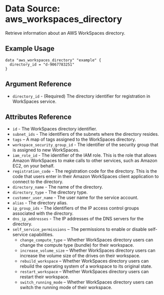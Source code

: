 
# Data Source: aws_workspaces_directory

Retrieve information about an AWS WorkSpaces directory.

## Example Usage

```hcl
data "aws_workspaces_directory" "example" {
  directory_id = "d-9067783251"
}
```

## Argument Reference

* `directory_id` - (Required) The directory identifier for registration in WorkSpaces service.

## Attributes Reference

* `id` - The WorkSpaces directory identifier.
* `subnet_ids` - The identifiers of the subnets where the directory resides.
* `tags` – A map of tags assigned to the WorkSpaces directory.
* `workspace_security_group_id` - The identifier of the security group that is assigned to new WorkSpaces.
* `iam_role_id` - The identifier of the IAM role. This is the role that allows Amazon WorkSpaces to make calls to other services, such as Amazon EC2, on your behalf.
* `registration_code` - The registration code for the directory. This is the code that users enter in their Amazon WorkSpaces client application to connect to the directory.
* `directory_name` - The name of the directory.
* `directory_type` - The directory type.
* `customer_user_name` - The user name for the service account.
* `alias` - The directory alias.
* `ip_group_ids` - The identifiers of the IP access control groups associated with the directory.
* `dns_ip_addresses` - The IP addresses of the DNS servers for the directory.
* `self_service_permissions` – The permissions to enable or disable self-service capabilities.
    * `change_compute_type` – Whether WorkSpaces directory users can change the compute type (bundle) for their workspace.
    * `increase_volume_size` – Whether WorkSpaces directory users can increase the volume size of the drives on their workspace.
    * `rebuild_workspace` – Whether WorkSpaces directory users can rebuild the operating system of a workspace to its original state.
    * `restart_workspace` – Whether WorkSpaces directory users can restart their workspace.
    * `switch_running_mode` – Whether WorkSpaces directory users can switch the running mode of their workspace.
